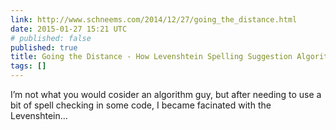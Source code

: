 ```yaml
---
link: http://www.schneems.com/2014/12/27/going_the_distance.html
date: 2015-01-27 15:21 UTC
# published: false
published: true
title: Going the Distance - How Levenshtein Spelling Suggestion Algorithm Works
tags: []
---
```


I’m not what you would cosider an algorithm guy, but after needing to use a bit of spell checking in some code, I became facinated with the Levenshtein…
